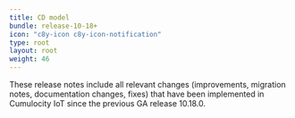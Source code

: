```yaml
---
title: CD model
bundle: release-10-18+
icon: "c8y-icon c8y-icon-notification"
type: root
layout: root
weight: 46
---
```


These release notes include all relevant changes (improvements, migration notes, documentation changes, fixes) that have been implemented in Cumulocity IoT since the previous GA release 10.18.0.
